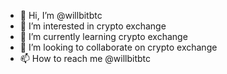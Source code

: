 - 👋 Hi, I’m @willbitbtc
- 👀 I’m interested in crypto exchange
- 🌱 I’m currently learning crypto exchange
- 💞️ I’m looking to collaborate on crypto exchange
- 📫 How to reach me @willbitbtc

<!---
willbitbtc/willbitbtc is a ✨ special ✨ repository because its `README.md` (this file) appears on your GitHub profile.
You can click the Preview link to take a look at your changes.
--->
